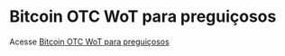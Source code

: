 # Bitcoin OTC WoT para preguiçosos

Acesse [Bitcoin OTC WoT para preguiçosos](http://www.bitcoinwot.com/)
